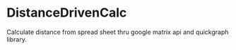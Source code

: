 # DistanceDrivenCalc

Calculate distance from spread sheet thru google matrix api and quickgraph library.

